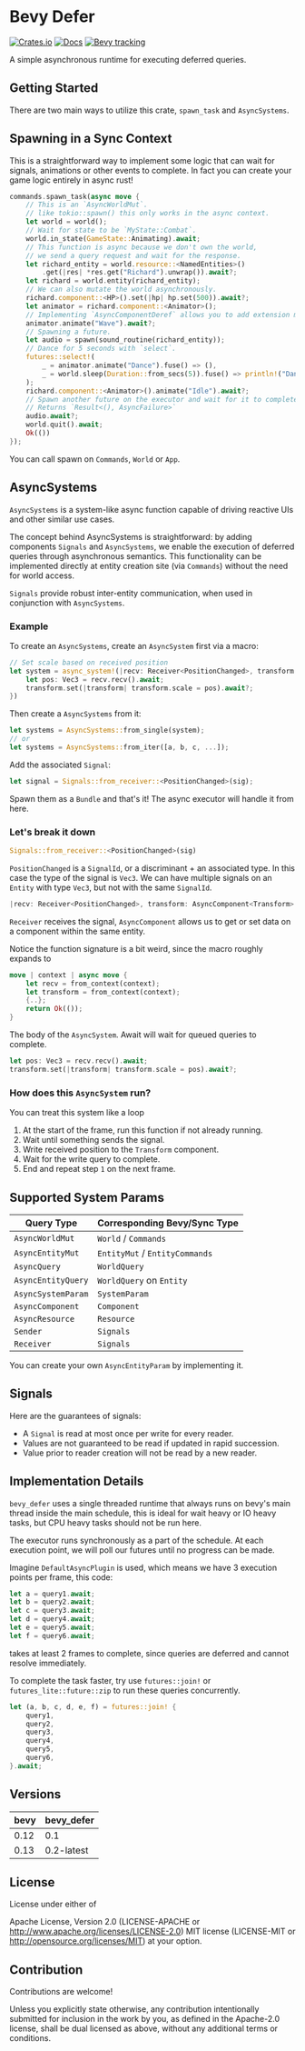 # Bevy Defer

[![Crates.io](https://img.shields.io/crates/v/bevy_defer.svg)](https://crates.io/crates/bevy_defer)
[![Docs](https://docs.rs/bevy_defer/badge.svg)](https://docs.rs/bevy_defer/latest/bevy_defer/)
[![Bevy tracking](https://img.shields.io/badge/Bevy%20tracking-released%20version-lightblue)](https://bevyengine.org/learn/book/plugin-development/)

A simple asynchronous runtime for executing deferred queries.

## Getting Started

There are two main ways to utilize this crate, `spawn_task` and `AsyncSystems`.

## Spawning in a Sync Context

This is a straightforward way to implement some logic that can wait
for signals, animations or other events to complete.
In fact you can create your game logic
entirely in async rust!

```rust
commands.spawn_task(async move {
    // This is an `AsyncWorldMut`.
    // like tokio::spawn() this only works in the async context.
    let world = world();
    // Wait for state to be `MyState::Combat`.
    world.in_state(GameState::Animating).await;
    // This function is async because we don't own the world,
    // we send a query request and wait for the response.
    let richard_entity = world.resource::<NamedEntities>()
        .get(|res| *res.get("Richard").unwrap()).await?;
    let richard = world.entity(richard_entity);
    // We can also mutate the world asynchronously.
    richard.component::<HP>().set(|hp| hp.set(500)).await?;
    let animator = richard.component::<Animator>();
    // Implementing `AsyncComponentDeref` allows you to add extension methods to `AsyncComponent`.
    animator.animate("Wave").await?;
    // Spawning a future.
    let audio = spawn(sound_routine(richard_entity));
    // Dance for 5 seconds with `select`.
    futures::select!(
        _ = animator.animate("Dance").fuse() => (),
        _ = world.sleep(Duration::from_secs(5)).fuse() => println!("Dance cancelled"),
    );
    richard.component::<Animator>().animate("Idle").await?;
    // Spawn another future on the executor and wait for it to complete
    // Returns `Result<(), AsyncFailure>`
    audio.await?;
    world.quit().await;
    Ok(())
});
```

You can call spawn on `Commands`, `World` or `App`.

## AsyncSystems

`AsyncSystems` is a system-like async function capable of driving reactive UIs and other similar use cases.

The concept behind AsyncSystems is straightforward: by adding components `Signals` and `AsyncSystems`,
we enable the execution of deferred queries through asynchronous semantics.
This functionality can be implemented directly at entity creation site (via `Commands`) without the need for world access.

`Signals` provide robust inter-entity communication, when used in conjunction with `AsyncSystems`.

### Example

To create an `AsyncSystems`, create an `AsyncSystem` first via a macro:

```rust
// Set scale based on received position
let system = async_system!(|recv: Receiver<PositionChanged>, transform: Ac<Transform>|{
    let pos: Vec3 = recv.recv().await;
    transform.set(|transform| transform.scale = pos).await?;
})
```

Then create a `AsyncSystems` from it:

```rust
let systems = AsyncSystems::from_single(system);
// or
let systems = AsyncSystems::from_iter([a, b, c, ...]);
```

Add the associated `Signal`:

```rust
let signal = Signals::from_receiver::<PositionChanged>(sig);
```

Spawn them as a `Bundle` and that's it! The async executor will
handle it from here.

### Let's break it down

```rust
Signals::from_receiver::<PositionChanged>(sig)
```

`PositionChanged` is a `SignalId`, or a discriminant + an associated type.
In this case the type of the signal is `Vec3`. We can have multiple signals
on an `Entity` with type `Vec3`, but not with the same `SignalId`.

```rust
|recv: Receiver<PositionChanged>, transform: AsyncComponent<Transform>| { .. }
```

`Receiver` receives the signal, `AsyncComponent` allows us to get or set data
on a component within the same entity.

Notice the function signature is a bit weird, since the macro roughly expands to

```rust
move | context | async move { 
    let recv = from_context(context);
    let transform = from_context(context);
    {..}; 
    return Ok(()); 
}
```

The body of the `AsyncSystem`. Await will wait for queued queries to complete.

```rust
let pos: Vec3 = recv.recv().await;
transform.set(|transform| transform.scale = pos).await?;
```

### How does this `AsyncSystem` run?

You can treat this system like a loop

1. At the start of the frame, run this function if not already running.
2. Wait until something sends the signal.
3. Write received position to the `Transform` component.
4. Wait for the write query to complete.
5. End and repeat step `1` on the next frame.

## Supported System Params

| Query Type | Corresponding Bevy/Sync Type |
| ---- | ----- |
| `AsyncWorldMut` | `World` / `Commands` |
| `AsyncEntityMut` | `EntityMut` / `EntityCommands` |
| `AsyncQuery` | `WorldQuery` |
| `AsyncEntityQuery` | `WorldQuery` on `Entity` |
| `AsyncSystemParam` | `SystemParam` |
| `AsyncComponent` | `Component` |
| `AsyncResource` | `Resource` |
| `Sender` | `Signals` |
| `Receiver` | `Signals` |

You can create your own `AsyncEntityParam` by implementing it.

## Signals

Here are the guarantees of signals:

* A `Signal` is read at most once per write for every reader.
* Values are not guaranteed to be read if updated in rapid succession.
* Value prior to reader creation will not be read by a new reader.

## Implementation Details

`bevy_defer` uses a single threaded runtime that always runs on bevy's main thread inside the main schedule,
this is ideal for wait heavy or IO heavy tasks, but CPU heavy tasks should not be run here.

The executor runs synchronously as a part of the schedule.
At each execution point, we will poll our futures until no progress can be made.

Imagine `DefaultAsyncPlugin` is used, which means we have 3 execution points per frame, this code:

```rust
let a = query1.await;
let b = query2.await;
let c = query3.await;
let d = query4.await;
let e = query5.await;
let f = query6.await;
```

takes at least 2 frames to complete, since queries are deferred and cannot resolve immediately.

To complete the task faster, try use `futures::join!` or `futures_lite::future::zip` to
run these queries concurrently.

```rust
let (a, b, c, d, e, f) = futures::join! {
    query1, 
    query2,
    query3,
    query4,
    query5,
    query6,
}.await;
```

## Versions

| bevy | bevy_defer         |
|------|--------------------|
| 0.12 | 0.1                |
| 0.13 | 0.2-latest         |

## License

License under either of

Apache License, Version 2.0 (LICENSE-APACHE or <http://www.apache.org/licenses/LICENSE-2.0>)
MIT license (LICENSE-MIT or <http://opensource.org/licenses/MIT>)
at your option.

## Contribution

Contributions are welcome!

Unless you explicitly state otherwise, any contribution intentionally submitted for inclusion in the work by you, as defined in the Apache-2.0 license, shall be dual licensed as above, without any additional terms or conditions.
